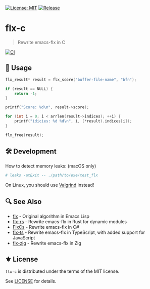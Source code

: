 [![License: MIT](https://img.shields.io/badge/License-MIT-green.svg)](https://opensource.org/licenses/MIT)
[![Release](https://img.shields.io/github/tag/jcs090218/flx-c.svg?label=release&logo=github)](https://github.com/jcs090218/flx-c/releases/latest)

# flx-c
> Rewrite emacs-flx in C

[![CI](https://github.com/jcs090218/flx-c/actions/workflows/test.yml/badge.svg)](https://github.com/jcs090218/flx-c/actions/workflows/test.yml)

## 🔧 Usage

```c
flx_result* result = flx_score("buffer-file-name", "bfn");

if (result == NULL) {
    return -1;
}

printf("Score: %d\n", result->score);

for (int i = 0; i < arrlen(result->indices); ++i) {
    printf("idicies: %d %d\n", i, (*result).indices[i]);
}

flx_free(result);
```

## 🛠 Development

How to detect memory leaks: (macOS only)

```sh
# leaks -atExit -- ./path/to/exe/test_flx
```

On Linux, you should use [Valgrind](https://valgrind.org/) instead!

## 🔍 See Also

- [flx][] - Original algorithm in Emacs Lisp
- [flx-rs][] - Rewrite emacs-flx in Rust for dynamic modules
- [FlxCs][] - Rewrite emacs-flx in C#
- [flx-ts][] - Rewrite emacs-flx in TypeScript, with added support for JavaScript
- [flx-zig][] - Rewrite emacs-flx in Zig

## ⚜️ License

`flx-c` is distributed under the terms of the MIT license.

See [LICENSE](./LICENSE) for details.


<!-- Links -->

[flx]: https://github.com/lewang/flx
[flx-rs]: https://github.com/jcs090218/flx-rs
[FlxCs]: https://github.com/jcs090218/FlxCs
[flx-ts]: https://github.com/jcs090218/flx-ts
[flx-c]: https://github.com/jcs090218/flx-c
[flx-zig]: https://github.com/jcs090218/flx-zig
